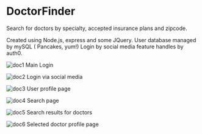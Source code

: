 # DoctorFinder

Search for doctors by specialty, accepted insurance plans and zipcode.

Created using Node.js, express and some JQuery.
User database managed by mySQL ( Pancakes, yum!)
Login by social media feature handles by auth0.

![doc1](https://user-images.githubusercontent.com/26581591/34652894-7c539ba0-f3b2-11e7-89fb-9fc786530933.png)
Main Login

![doc2](https://user-images.githubusercontent.com/26581591/34652895-7c61628a-f3b2-11e7-8a69-f2f532853573.png)
Login via social media

![doc3](https://user-images.githubusercontent.com/26581591/34652896-7c6e68cc-f3b2-11e7-84a6-7080c130237f.png)
User profile page


![doc4](https://user-images.githubusercontent.com/26581591/34652897-7c81f180-f3b2-11e7-847f-181168fa9c12.png)
Search page

![doc5](https://user-images.githubusercontent.com/26581591/34652898-7c92df36-f3b2-11e7-8fdb-fe3154fdd30b.png)
Search results for doctors


![doc6](https://user-images.githubusercontent.com/26581591/34652899-7ca33a2a-f3b2-11e7-8f34-cdd312d932a5.png)
Selected doctor profile page

